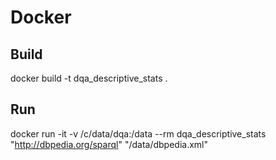 # Docker
## Build
docker build -t dqa_descriptive_stats .
## Run
docker run -it -v /c/data/dqa:/data --rm dqa_descriptive_stats "http://dbpedia.org/sparql" "/data/dbpedia.xml"
